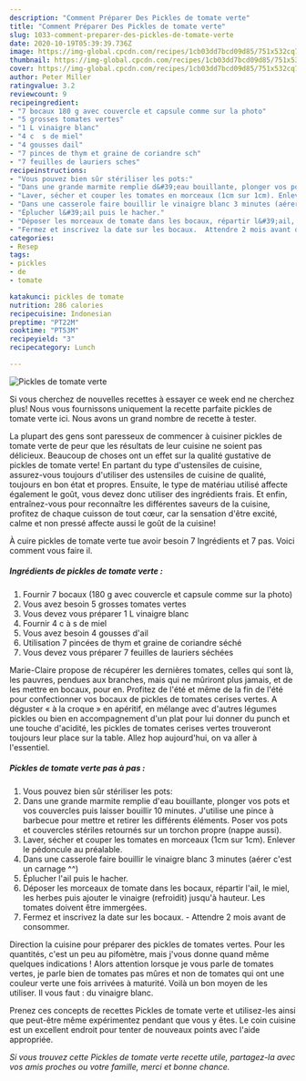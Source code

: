 ```yaml
---
description: "Comment Préparer Des Pickles de tomate verte"
title: "Comment Préparer Des Pickles de tomate verte"
slug: 1033-comment-preparer-des-pickles-de-tomate-verte
date: 2020-10-19T05:39:39.736Z
image: https://img-global.cpcdn.com/recipes/1cb03dd7bcd09d85/751x532cq70/pickles-de-tomate-verte-photo-principale-de-la-recette.jpg
thumbnail: https://img-global.cpcdn.com/recipes/1cb03dd7bcd09d85/751x532cq70/pickles-de-tomate-verte-photo-principale-de-la-recette.jpg
cover: https://img-global.cpcdn.com/recipes/1cb03dd7bcd09d85/751x532cq70/pickles-de-tomate-verte-photo-principale-de-la-recette.jpg
author: Peter Miller
ratingvalue: 3.2
reviewcount: 9
recipeingredient:
- "7 bocaux 180 g avec couvercle et capsule comme sur la photo"
- "5 grosses tomates vertes"
- "1 L vinaigre blanc"
- "4 c  s de miel"
- "4 gousses dail"
- "7 pinces de thym et graine de coriandre sch"
- "7 feuilles de lauriers sches"
recipeinstructions:
- "Vous pouvez bien sûr stériliser les pots:"
- "Dans une grande marmite remplie d&#39;eau bouillante, plonger vos pots et vos couvercles puis laisser bouillir 10 minutes. J&#39;utilise une pince à barbecue pour mettre et retirer les différents éléments. Poser vos pots et couvercles stériles retournés sur un torchon propre (nappe aussi)."
- "Laver, sécher et couper les tomates en morceaux (1cm sur 1cm). Enlever le pédoncule au préalable."
- "Dans une casserole faire bouillir le vinaigre blanc 3 minutes (aérer c&#39;est un carnage ^^)"
- "Éplucher l&#39;ail puis le hacher."
- "Déposer les morceaux de tomate dans les bocaux, répartir l&#39;ail, le miel, les herbes puis ajouter le vinaigre (refroidit) jusqu&#39;à hauteur. Les tomates doivent être immergées."
- "Fermez et inscrivez la date sur les bocaux.  Attendre 2 mois avant de consommer."
categories:
- Resep
tags:
- pickles
- de
- tomate

katakunci: pickles de tomate 
nutrition: 286 calories
recipecuisine: Indonesian
preptime: "PT22M"
cooktime: "PT53M"
recipeyield: "3"
recipecategory: Lunch

---
```



![Pickles de tomate verte](https://img-global.cpcdn.com/recipes/1cb03dd7bcd09d85/751x532cq70/pickles-de-tomate-verte-photo-principale-de-la-recette.jpg)

Si vous cherchez de nouvelles recettes à essayer ce week end ne cherchez plus! Nous vous fournissons uniquement la recette parfaite pickles de tomate verte ici. Nous avons un grand nombre de recette à tester.

La plupart des gens sont paresseux de commencer à cuisiner pickles de tomate verte de peur que les résultats de leur cuisine ne soient pas délicieux. Beaucoup de choses ont un effet sur la qualité gustative de pickles de tomate verte! En partant du type d'ustensiles de cuisine, assurez-vous toujours d'utiliser des ustensiles de cuisine de qualité, toujours en bon état et propres. Ensuite, le type de matériau utilisé affecte également le goût, vous devez donc utiliser des ingrédients frais. Et enfin, entraînez-vous pour reconnaître les différentes saveurs de la cuisine, profitez de chaque cuisson de tout cœur, car la sensation d'être excité, calme et non pressé affecte aussi le goût de la cuisine!

<!--inarticleads1-->

À cuire pickles de tomate verte tue avoir besoin 7 Ingrédients et 7 pas. Voici comment vous faire il.

##### Ingrédients de pickles de tomate verte :

1. Fournir 7 bocaux (180 g avec couvercle et capsule comme sur la photo)
1. Vous avez besoin 5 grosses tomates vertes
1. Vous devez vous préparer 1 L vinaigre blanc
1. Fournir 4 c à s de miel
1. Vous avez besoin 4 gousses d&#39;ail
1. Utilisation 7 pincées de thym et graine de coriandre séché
1. Vous devez vous préparer 7 feuilles de lauriers séchées


Marie-Claire propose de récupérer les dernières tomates, celles qui sont là, les pauvres, pendues aux branches, mais qui ne mûriront plus jamais, et de les mettre en bocaux, pour en. Profitez de l&#39;été et même de la fin de l&#39;été pour confectionner vos bocaux de pickles de tomates cerises vertes. A déguster « à la croque » en apéritif, en mélange avec d&#39;autres légumes pickles ou bien en accompagnement d&#39;un plat pour lui donner du punch et une touche d&#39;acidité, les pickles de tomates cerises vertes trouveront toujours leur place sur la table. Allez hop aujourd&#39;hui, on va aller à l&#39;essentiel. 

<!--inarticleads2-->

##### Pickles de tomate verte pas à pas :

1. Vous pouvez bien sûr stériliser les pots:
1. Dans une grande marmite remplie d&#39;eau bouillante, plonger vos pots et vos couvercles puis laisser bouillir 10 minutes. J&#39;utilise une pince à barbecue pour mettre et retirer les différents éléments. Poser vos pots et couvercles stériles retournés sur un torchon propre (nappe aussi).
1. Laver, sécher et couper les tomates en morceaux (1cm sur 1cm). Enlever le pédoncule au préalable.
1. Dans une casserole faire bouillir le vinaigre blanc 3 minutes (aérer c&#39;est un carnage ^^)
1. Éplucher l&#39;ail puis le hacher.
1. Déposer les morceaux de tomate dans les bocaux, répartir l&#39;ail, le miel, les herbes puis ajouter le vinaigre (refroidit) jusqu&#39;à hauteur. Les tomates doivent être immergées.
1. Fermez et inscrivez la date sur les bocaux.  - Attendre 2 mois avant de consommer.


Direction la cuisine pour préparer des pickles de tomates vertes. Pour les quantités, c&#39;est un peu au pifomètre, mais j&#39;vous donne quand même quelques indications ! Alors attention lorsque je vous parle de tomates vertes, je parle bien de tomates pas mûres et non de tomates qui ont une couleur verte une fois arrivées à maturité. Voilà un bon moyen de les utiliser. Il vous faut : du vinaigre blanc. 

<!--inarticleads1-->

<p>
Prenez ces concepts de recettes Pickles de tomate verte et utilisez-les ainsi que peut-être même expérimentez pendant que vous y êtes. Le coin cuisine est un excellent endroit pour tenter de nouveaux points avec l'aide appropriée.
</p>

<p>
<i>Si vous trouvez cette Pickles de tomate verte recette utile, partagez-la avec vos amis proches ou votre famille, merci et bonne chance.</i>
</p>
